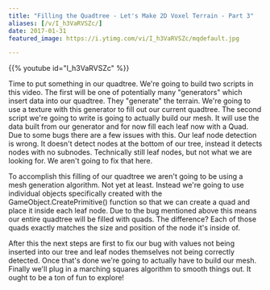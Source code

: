 ```yaml
---
title: "Filling the Quadtree - Let's Make 2D Voxel Terrain - Part 3"
aliases: [/v/I_h3VaRVSZc/]
date: 2017-01-31
featured_image: https://i.ytimg.com/vi/I_h3VaRVSZc/mqdefault.jpg

---
```


{{% youtube id="I_h3VaRVSZc" %}}

Time to put something in our quadtree. We're going to build two scripts in this video. The first will be one of potentially many "generators" which insert data into our quadtree. They "generate" the terrain. We're going to use a texture with this generator to fill out our current quadtree. The second script we're going to write is going to actually build our mesh. It will use the data built from our generator and for now fill each leaf now with a Quad. Due to some bugs there are a few issues with this. Our leaf node detection is wrong. It doesn't detect nodes at the bottom of our tree, instead it detects nodes with no subnodes. Technically still leaf nodes, but not what we are looking for. We aren't going to fix that here.

To accomplish this filling of our quadtree we aren't going to be using a mesh generation algorithm. Not yet at least. Instead we're going to use individual objects specifically created with the GameObject.CreatePrimitive() function so that we can create a quad and place it inside each leaf node. Due to the bug mentioned above this means our entire quadtree will be filled with quads. The difference? Each of those quads exactly matches the size and position of the node it's inside of.

After this the next steps are first to fix our bug with values not being inserted into our tree and leaf nodes themselves not being correctly detected. Once that's done we're going to actually have to build our mesh. Finally we'll plug in a marching squares algorithm to smooth things out. It ought to be a ton of fun to explore!